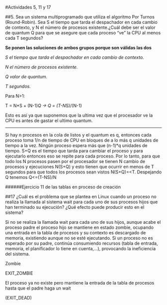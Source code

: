 #Actividades 5, 11 y 17

##5. Sea un sistema multiprogramado que utiliza el algoritmo Por Turnos (Round-Robin). Sea S el tiempo que tarda el despachador en cada cambio de contexto, y N el número de procesos existente.¿Cuál debe ser el valor de quantum Q para que se asegure que cada proceso “ve” la CPU al menos cada T segundos?

**Se ponen las soluciones de ambos grupos porque son válidas las dos**

*S el tiempo que tarda el despachador en cada cambio de contexto.*

*N el número de procesos existente.*

*Q valor de quantum.*

*T segundos.*

Para N>1:

T = N*S + (N-1)*Q -> Q = (T-N*S)/(N-1)

Esto es así ya que suponemos que la ultima vez que el procesador ve la CPU es antes de gastar el ultimo quantum.

------------------------------------------------------------------------------


Si hay n procesos en la cola de listos y el quantum es q, entonces cada proceso toma 1/n
de tiempo de CPU en bloques de a lo más q unidades de tiempo a la vez. Ningún proceso espera
más que (n-1)*q unidades de tiempo. S+Q es el tiempo que tarda para cambiar el proceso y
para ejecutarlo entonces eso se repite para cada proceso. Por lo tanto, para que todo los
N procesos pasen por el procesador se tienen N cambio de procesos y ejecuciones N(S+Q) y
esto tienen que ocurrir en menos de T segundos para que todos los procesos sean vistos
N(S+Q)=<T. Despejando Q tenemos Q<=(T-NS)/N


######Ejercicio 11 de las tablas en proceso de creación

##17 ¿Cuál es el problema que se plantea en Linux cuando un proceso no realiza la llamada al sistema wait para  cada  uno  de  sus  procesos  hijos  que  han terminado  su  ejecución? ¿Qué efecto puede producir esto en el sistema?

Si no se realiza la llamada wait para cada uno de sus hijos, aunque acabe el proceso padre el proceso hijo se mantiene en estado zombie, ocupando una entrada en la tabla de procesos y su contexto es descargado de memoria, existiendo aunque no se esté ejecutando. Si un proceso no es esperado por su padre, continúa consumiendo recursos (tabla de entrada, memoria, el planificador lo tiene en cuenta,...), provocando la ineficiencia del sistema.

Zombie

EXIT_ZOMBIE

El proceso ya no existe pero mantiene la entrada de la tabla de
procesos hasta que el padre haga un wait

(EXIT_DEAD)
